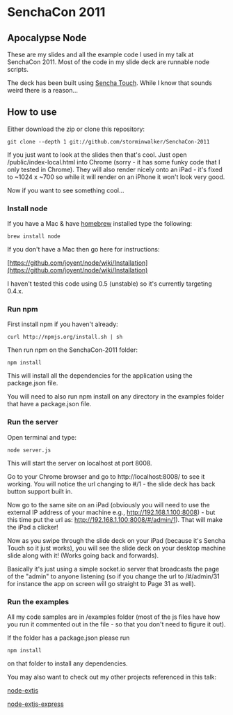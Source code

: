 SenchaCon 2011
==============

Apocalypse Node
---------------

These are my slides and all the example code I used in my talk at SenchaCon 2011. Most of the code in my slide deck are runnable node scripts.

The deck has been built using [Sencha Touch](http://www.sencha.com/products/touch/). While I know that sounds weird there is a reason...

How to use
----------

Either download the zip or clone this repository:

	git clone --depth 1 git://github.com/storminwalker/SenchaCon-2011

If you just want to look at the slides then that's cool. Just open /public/index-local.html into Chrome (sorry - it has some funky code that I only tested in Chrome). They will also render nicely onto an iPad - it's fixed to ~1024 x ~700 so while it will render on an iPhone it won't look very good.

Now if you want to see something cool...

### Install node

If you have a Mac & have [homebrew](https://github.com/mxcl/homebrew/wiki/installation) installed type the following:

    brew install node

If you don't have a Mac then go here for instructions:

[https://github.com/joyent/node/wiki/Installation](https://github.com/joyent/node/wiki/Installation)

I haven't tested this code using 0.5 (unstable) so it's currently targeting 0.4.x.

### Run npm

First install npm if you haven't already:

	curl http://npmjs.org/install.sh | sh
	
Then run npm on the SenchaCon-2011 folder:

	npm install
	
This will install all the dependencies for the application using the package.json file.

You will need to also run npm install on any directory in the examples folder that have a package.json file.

### Run the server

Open terminal and type:

	node server.js
	
This will start the server on localhost at port 8008.

Go to your Chrome browser and go to http://localhost:8008/ to see it working. You will notice the url changing to #/1 - the slide deck has back button support built in. 

Now go to the same site on an iPad (obviously you will need to use the external IP address of your machine e.g., http://192.168.1.100:8008) - but this time put the url as: http://192.168.1.100:8008/#/admin/1). That will make the iPad a clicker! 

Now as you swipe through the slide deck on your iPad (because it's Sencha Touch so it just works), you will see the slide deck on your desktop machine slide along with it! (Works going back and forwards).

Basically it's just using a simple socket.io server that broadcasts the page of the "admin" to anyone listening (so if you change the url to /#/admin/31 for instance the app on screen will go straight to Page 31 as well).

### Run the examples

All my code samples are in /examples folder (most of the js files have how you run it commented out in the file - so that you don't need to figure it out).

If the folder has a package.json please run

	npm install
	
on that folder to install any dependencies.

You may also want to check out my other projects referenced in this talk:

[node-extjs](http://github.com/storminwalker/node-extjs)

[node-extjs-express](http://github.com/storminwalker/node-extjs)


